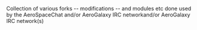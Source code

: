 Collection of various forks -- modifications -- and modules etc done used by the AeroSpaceChat and/or AeroGalaxy IRC networkand/or AeroGalaxy IRC network(s)
